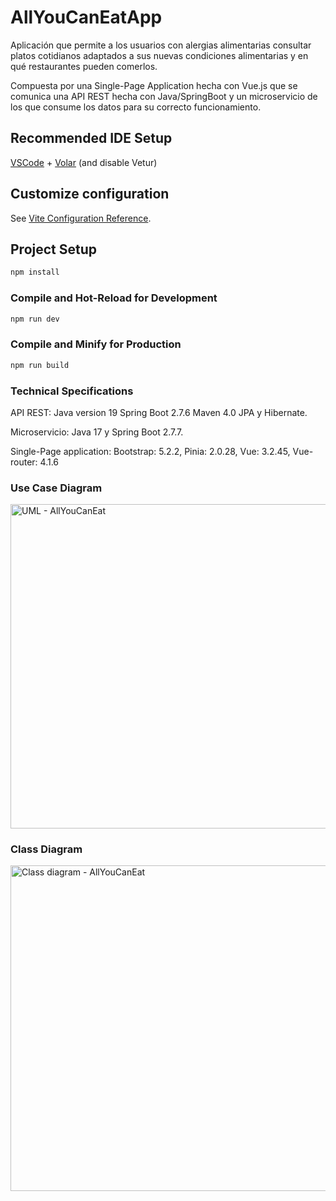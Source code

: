 # AllYouCanEatApp

Aplicación que permite a los usuarios con alergias alimentarias consultar platos cotidianos adaptados a sus nuevas condiciones alimentarias y en qué restaurantes pueden comerlos. 

Compuesta por una Single-Page Application hecha con Vue.js que se comunica una API REST hecha con Java/SpringBoot y un microservicio de los que consume los datos para su correcto funcionamiento.


## Recommended IDE Setup

[VSCode](https://code.visualstudio.com/) + [Volar](https://marketplace.visualstudio.com/items?itemName=Vue.volar) (and disable Vetur) 

## Customize configuration

See [Vite Configuration Reference](https://vitejs.dev/config/).

## Project Setup

```sh
npm install
```

### Compile and Hot-Reload for Development

```sh
npm run dev
```

### Compile and Minify for Production

```sh
npm run build
```
### Technical Specifications

API REST: Java version 19 Spring Boot 2.7.6 Maven 4.0 JPA y Hibernate.

Microservicio: Java 17 y Spring Boot 2.7.7.

Single-Page application: Bootstrap: 5.2.2, Pinia: 2.0.28, Vue: 3.2.45, Vue-router: 4.1.6

### Use Case Diagram

<img width="519" alt="UML - AllYouCanEat" src="https://user-images.githubusercontent.com/100947141/212232491-16b487cf-8f79-4e53-b227-82885d801444.png">

### Class Diagram
<img width="521" alt="Class diagram - AllYouCanEat" src="https://user-images.githubusercontent.com/100947141/212232739-e66463db-25e3-41e4-82da-ba188f824b07.png">
